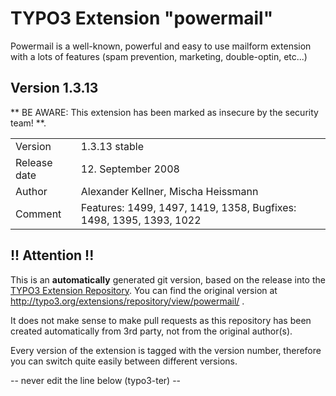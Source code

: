 # TYPO3 Extension "powermail"
Powermail is a well-known, powerful and easy to use mailform extension with a lots of features (spam prevention, marketing, double-optin, etc...)

## Version 1.3.13
** BE AWARE: This extension has been marked as insecure by the security team! **.



<table>
	<tr><td>Version</td><td>1.3.13 stable</td></tr>
	<tr><td>Release date</td><td>12. September 2008</td></tr>
	<tr><td>Author</td><td>Alexander Kellner, Mischa Heissmann</td></tr>
	<tr><td>Comment</td><td>Features: 1499, 1497, 1419, 1358, Bugfixes: 1498, 1395, 1393, 1022</td></tr>
</table>

## !! Attention !!
This is an **automatically** generated git version, based on the release into the [TYPO3 Extension Repository](http://www.typo3.org/extensions/).
You can find the original version at http://typo3.org/extensions/repository/view/powermail/ .

It does not make sense to make pull requests as this repository has been created automatically from 3rd party, not from the original author(s).

Every version of the extension is tagged with the version number, therefore you can switch quite easily between different versions.


-- never edit the line below (typo3-ter) --